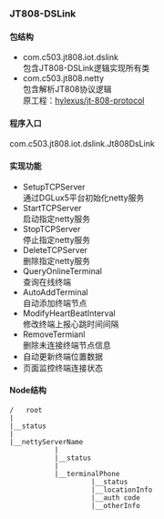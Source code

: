 ### JT808-DSLink
#### 包结构
* com.c503.jt808.iot.dslink<br>
包含JT808-DSLink逻辑实现所有类
* com.c503.jt808.netty<br>
包含解析JT808协议逻辑<br>
原工程：[hylexus/jt-808-protocol](https://github.com/hylexus/jt-808-protocol)
#### 程序入口
com.c503.jt808.iot.dslink.Jt808DsLink
#### 实现功能
* SetupTCPServer<br>
通过DGLux5平台初始化netty服务
* StartTCPServer<br>
启动指定netty服务
* StopTCPServer<br>
停止指定netty服务
* DeleteTCPServer<br>
删除指定netty服务
* QueryOnlineTerminal<br>
查询在线终端
* AutoAddTerminal<br>
自动添加终端节点
* ModifyHeartBeatInterval<br>
修改终端上报心跳时间间隔
* RemoveTermianl<br>
删除未连接终端节点信息
* 自动更新终端位置数据<br>
* 页面监控终端连接状态
#### Node结构
````
/   root
|
|__status
|
|__nettyServerName
           |
           |__status
           |
           |__terminalPhone
                    |__status
                    |__locationInfo
                    |__auth code
                    |__otherInfo


````